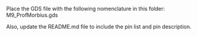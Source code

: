 Place the GDS file with the following nomenclature in this folder: M9_ProfMorbius.gds

Also, update the README.md file to include the pin list and pin description.
